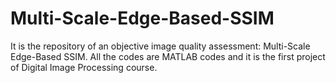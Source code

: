 # Multi-Scale-Edge-Based-SSIM
It is the repository of an objective image quality assessment: Multi-Scale Edge-Based SSIM. All the codes are MATLAB codes and it is the first project of Digital Image Processing course.
